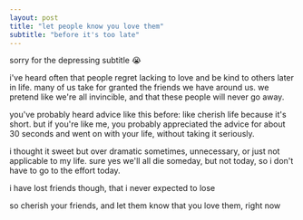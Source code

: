 ```yaml
--- 
layout: post
title: "let people know you love them"
subtitle: "before it's too late"
---
```


sorry for the depressing subtitle 😭

i've heard often that people regret lacking to love and be kind to others later in life. many of us take for granted the friends we have around us. we pretend like we're all invincible, and that these people will never go away.

you've probably heard advice like this before: like cherish life because it's short. but if you're like me, you probably appreciated the advice for about 30 seconds and went on with your life, without taking it seriously. 

i thought it sweet but over dramatic sometimes, unnecessary, or just not applicable to my life. sure yes we'll all die someday, but not today, so i don't have to go to the effort today.

i have lost friends though, that i never expected to lose

so cherish your friends, and let them know that you love them, right now

